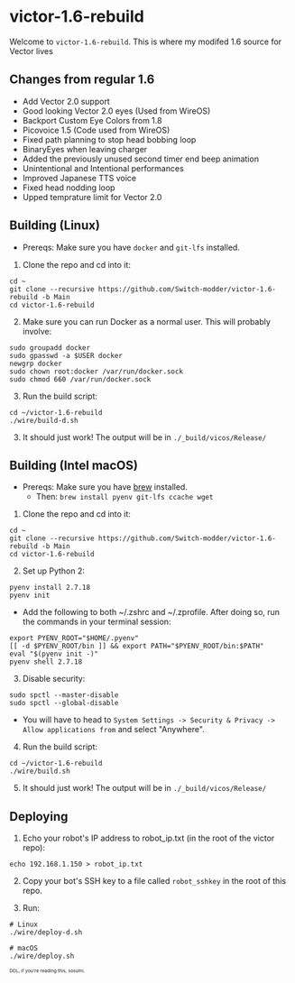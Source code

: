 # victor-1.6-rebuild

Welcome to `victor-1.6-rebuild`. This is where my modifed 1.6 source for Vector lives

## Changes from regular 1.6

- Add Vector 2.0 support
- Good looking Vector 2.0 eyes (Used from WireOS)
- Backport Custom Eye Colors from 1.8
- Picovoice 1.5 (Code used from WireOS)
- Fixed path planning to stop head bobbing loop
- BinaryEyes when leaving charger
- Added the previously unused second timer end beep animation
- Unintentional and Intentional performances
- Improved Japanese TTS voice
- Fixed head nodding loop
- Upped temprature limit for Vector 2.0

## Building (Linux)

 - Prereqs: Make sure you have `docker` and `git-lfs` installed.

1. Clone the repo and cd into it:

```
cd ~
git clone --recursive https://github.com/Switch-modder/victor-1.6-rebuild -b Main
cd victor-1.6-rebuild
```

2. Make sure you can run Docker as a normal user. This will probably involve:

```
sudo groupadd docker
sudo gpasswd -a $USER docker
newgrp docker
sudo chown root:docker /var/run/docker.sock
sudo chmod 660 /var/run/docker.sock
```

3. Run the build script:
```
cd ~/victor-1.6-rebuild
./wire/build-d.sh
```

3. It should just work! The output will be in `./_build/vicos/Release/`

## Building (Intel macOS)

 - Prereqs: Make sure you have [brew](https://brew.sh/) installed.
   -  Then: `brew install pyenv git-lfs ccache wget`

1. Clone the repo and cd into it:

```
cd ~
git clone --recursive https://github.com/Switch-modder/victor-1.6-rebuild -b Main
cd victor-1.6-rebuild
```

2. Set up Python 2:

```
pyenv install 2.7.18
pyenv init
```

- Add the following to both ~/.zshrc and ~/.zprofile. After doing so, run the commands in your terminal session:
```
export PYENV_ROOT="$HOME/.pyenv"
[[ -d $PYENV_ROOT/bin ]] && export PATH="$PYENV_ROOT/bin:$PATH"
eval "$(pyenv init -)"
pyenv shell 2.7.18
```

3. Disable security:

```
sudo spctl --master-disable
sudo spctl --global-disable
```
- You will have to head to `System Settings -> Security & Privacy -> Allow applications from` and select "Anywhere".


4. Run the build script:
```
cd ~/victor-1.6-rebuild
./wire/build.sh
```

5. It should just work! The output will be in `./_build/vicos/Release/`

## Deploying

1. Echo your robot's IP address to robot_ip.txt (in the root of the victor repo):

```
echo 192.168.1.150 > robot_ip.txt
```

2. Copy your bot's SSH key to a file called `robot_sshkey` in the root of this repo.

3. Run:

```
# Linux
./wire/deploy-d.sh

# macOS
./wire/deploy.sh
```

<small><sub><sup>DDL, if you're reading this, sosumi.</sup></sub></small>

